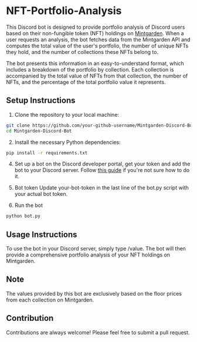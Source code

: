 # NFT-Portfolio-Analysis
This Discord bot is designed to provide portfolio analysis of Discord users based on their non-fungible token (NFT) holdings on [Mintgarden](https://mintgarden.io/). When a user requests an analysis, the bot fetches data from the Mintgarden API and computes the total value of the user's portfolio, the number of unique NFTs they hold, and the number of collections these NFTs belong to.

The bot presents this information in an easy-to-understand format, which includes a breakdown of the portfolio by collection. Each collection is accompanied by the total value of NFTs from that collection, the number of NFTs, and the percentage of the total portfolio value it represents.

## Setup Instructions

1. Clone the repository to your local machine:
```bash
git clone https://github.com/your-github-username/Mintgarden-Discord-Bot.git
cd Mintgarden-Discord-Bot
```

2. Install the necessary Python dependencies:
```bash
pip install -r requirements.txt
```

4. Set up a bot on the Discord developer portal,
get your token and add the bot to your Discord server. Follow [this guide](https://discordpy.readthedocs.io/en/stable/discord.html) if you're not sure how to do it.

5. Bot token
Update your-bot-token in the last line of the bot.py script with your actual bot token.

6. Run the bot
```bash
python bot.py
```

## Usage Instructions
To use the bot in your Discord server, simply type /value. The bot will then provide a comprehensive portfolio analysis of your NFT holdings on Mintgarden.

## Note
The values provided by this bot are exclusively based on the floor prices from each collection on Mintgarden.

## Contribution
Contributions are always welcome! Please feel free to submit a pull request.
